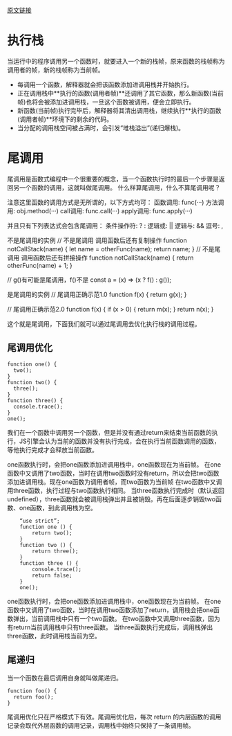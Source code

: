 [原文链接](https://juejin.cn/post/6959549674990600228)

# 执行栈
当运行中的程序调用另一个函数时，就要进入一个新的栈帧，原来函数的栈帧称为调用者的帧，新的栈帧称为当前帧。

* 每调用一个函数，解释器就会把该函数添加进调用栈并开始执行。
* 正在调用栈中**执行的函数(调用者帧)**还调用了其它函数，那么新函数(当前帧)也将会被添加进调用栈，一旦这个函数被调用，便会立即执行。
* 新函数(当前帧)执行完毕后，解释器将其清出调用栈，继续执行**执行的函数(调用者帧)**环境下的剩余的代码。
* 当分配的调用栈空间被占满时，会引发“堆栈溢出”(递归爆栈)。


# 尾调用
尾调用是函数式编程中一个很重要的概念，当一个函数执行时的最后一个步骤是返回另一个函数的调用，这就叫做尾调用。 什么样算尾调用，什么不算尾调用呢？

注意这里函数的调用方式是无所谓的，以下方式均可：
    函数调用:     func(···)
    方法调用:     obj.method(···)
    call调用:     func.call(···)
    apply调用:    func.apply(···)

并且只有下列表达式会包含尾调用：
    条件操作符:      ? :
    逻辑或:         ||
    逻辑与:         &&
    逗号:           ,

不是尾调用的实例
// 不是尾调用 调用函数后还有复制操作
function notCallStack(name) {
  let name = otherFunc(name);
  return name;
}
// 不是尾调用 调用函数后还有拼接操作
function notCallStack(name) {
  return otherFunc(name) + 1;
}

// g()有可能是尾调用，f()不是
const a = (x) => (x ? f() : g());

是尾调用的实例
// 尾调用正确示范1.0
function f(x) {
  return g(x);
}

// 尾调用正确示范2.0
function f(x) {
  if (x > 0) {
    return m(x);
  }
  return n(x);
}

这个就是尾调用，下面我们就可以通过尾调用去优化执行栈的调用过程。

## 尾调用优化
```
function one() {
  two();
}
function two() {
  three();
}
function three() {
  console.trace();
}
one();
```
我们在一个函数中调用另一个函数，但是并没有通过return来结束当前函数的执行，JS引擎会认为当前的函数并没有执行完成，会在执行当前函数调用的函数，等他执行完成才会释放当前函数。

one函数执行时，会把one函数添加进调用栈中，one函数现在为当前帧。
在one函数中又调用了two函数，当时在调用two函数时没有return，所以会把two函数添加进调用栈。现在one函数为调用者帧，而two函数为当前帧
在two函数中又调用three函数，执行过程与two函数执行相同。
当three函数执行完成时（默认返回 undefined），three函数就会被调用栈弹出并且被销毁。再在后面逐步销毁two函数、one函数，到此调用栈为空。

```
    “use strict”;
    function one () {
        return two();
    }
    function two () {
        return three();
    }
    function three () {
        console.trace();
        return false;
    }
    one();
```

one函数执行时，会把one函数添加进调用栈中，one函数现在为当前帧。
在one函数中又调用了two函数，当时在调用two函数添加了return，调用栈会把one函数弹出，当前调用栈中只有一个two函数。
在two函数中又调用three函数，因为有return当前调用栈中只有three函数。
当three函数执行完成后，调用栈弹出three函数，此时调用栈当前为空。

## 尾递归


当一个函数在最后调用自身就叫做尾递归。
```
function foo() {
  return foo();
}
```

尾调用优化只在严格模式下有效。尾调用优化后，每次 return 的内层函数的调用记录会取代外层函数的调用记录，调用栈中始终只保持了一条调用帧。

